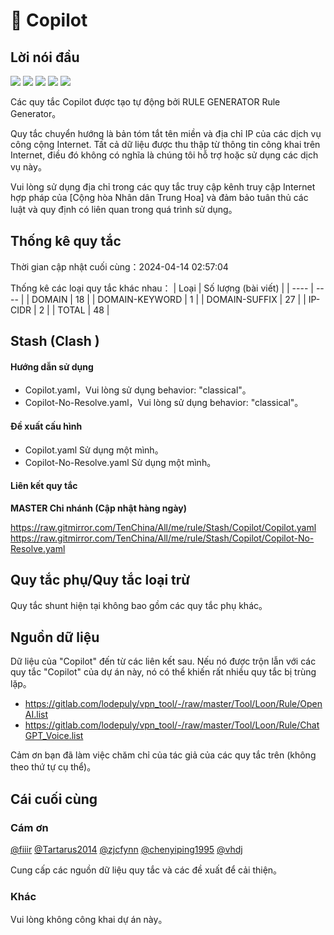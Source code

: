 # 🧸 Copilot

## Lời nói đầu

![](https://shields.io/badge/-移除重复规则-ff69b4) ![](https://shields.io/badge/-DOMAIN与DOMAIN--SUFFIX合并-green) ![](https://shields.io/badge/-DOMAIN--SUFFIX间合并-critical) ![](https://shields.io/badge/-DOMAIN--SUFFIX与DOMAIN--KEYWORD合并-blue) ![](https://shields.io/badge/-IP--CIDR(6)合并-blueviolet) 

Các quy tắc Copilot được tạo tự động bởi RULE GENERATOR Rule Generator。

Quy tắc chuyển hướng là bản tóm tắt tên miền và địa chỉ IP của các dịch vụ công cộng Internet. Tất cả dữ liệu được thu thập từ thông tin công khai trên Internet, điều đó không có nghĩa là chúng tôi hỗ trợ hoặc sử dụng các dịch vụ này。

Vui lòng sử dụng địa chỉ trong các quy tắc truy cập kênh truy cập Internet hợp pháp của [Cộng hòa Nhân dân Trung Hoa] và đảm bảo tuân thủ các luật và quy định có liên quan trong quá trình sử dụng。
## Thống kê quy tắc

Thời gian cập nhật cuối cùng：2024-04-14 02:57:04

Thống kê các loại quy tắc khác nhau：
| Loại | Số lượng (bài viết)  | 
| ---- | ----  |
| DOMAIN | 18  | 
| DOMAIN-KEYWORD | 1 |
| DOMAIN-SUFFIX | 27  | 
| IP-CIDR | 2  | 
| TOTAL | 48  | 


## Stash (Clash )

#### Hướng dẫn sử dụng
- Copilot.yaml，Vui lòng sử dụng behavior: "classical"。
- Copilot-No-Resolve.yaml，Vui lòng sử dụng behavior: "classical"。

#### Đề xuất cấu hình
- Copilot.yaml Sử dụng một mình。
- Copilot-No-Resolve.yaml Sử dụng một mình。

#### Liên kết quy tắc
**MASTER Chi nhánh (Cập nhật hàng ngày)**

https://raw.gitmirror.com/TenChina/All/me/rule/Stash/Copilot/Copilot.yaml
https://raw.gitmirror.com/TenChina/All/me/rule/Stash/Copilot/Copilot-No-Resolve.yaml

## Quy tắc phụ/Quy tắc loại trừ


Quy tắc shunt hiện tại không bao gồm các quy tắc phụ khác。

## Nguồn dữ liệu

Dữ liệu của "Copilot" đến từ các liên kết sau. Nếu nó được trộn lẫn với các quy tắc "Copilot" của dự án này, nó có thể khiến rất nhiều quy tắc bị trùng lặp。
- https://gitlab.com/lodepuly/vpn_tool/-/raw/master/Tool/Loon/Rule/OpenAI.list
- https://gitlab.com/lodepuly/vpn_tool/-/raw/master/Tool/Loon/Rule/ChatGPT_Voice.list


Cảm ơn bạn đã làm việc chăm chỉ của tác giả của các quy tắc trên (không theo thứ tự cụ thể)。

## Cái cuối cùng

### Cám ơn

[@fiiir](https://github.com/fiiir) [@Tartarus2014](https://github.com/Tartarus2014) [@zjcfynn](https://github.com/zjcfynn) [@chenyiping1995](https://github.com/chenyiping1995) [@vhdj](https://github.com/vhdj)

Cung cấp các nguồn dữ liệu quy tắc và các đề xuất để cải thiện。

### Khác

Vui lòng không công khai dự án này。